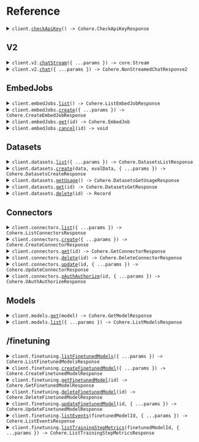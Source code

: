 # Reference

<details><summary><code>client.<a href="/src/Client.ts">checkApiKey</a>() -> Cohere.CheckApiKeyResponse</code></summary>
<dl>
<dd>

#### 📝 Description

<dl>
<dd>

<dl>
<dd>

Checks that the api key in the Authorization header is valid and active

</dd>
</dl>
</dd>
</dl>

#### 🔌 Usage

<dl>
<dd>

<dl>
<dd>

```typescript
await client.checkApiKey();
```

</dd>
</dl>
</dd>
</dl>

#### ⚙️ Parameters

<dl>
<dd>

<dl>
<dd>

**requestOptions:** `CohereClient.RequestOptions`

</dd>
</dl>
</dd>
</dl>

</dd>
</dl>
</details>

##

## V2

<details><summary><code>client.v2.<a href="/src/api/resources/v2/client/Client.ts">chatStream</a>({ ...params }) -> core.Stream<Cohere.StreamedChatResponse2></code></summary>
<dl>
<dd>

#### 📝 Description

<dl>
<dd>

<dl>
<dd>

Generates a message from the model in response to a provided conversation. To learn how to use the Chat API with Streaming and RAG follow our Text Generation guides.

</dd>
</dl>
</dd>
</dl>

#### 🔌 Usage

<dl>
<dd>

<dl>
<dd>

```typescript
await client.v2.chatStream({
    model: "string",
    messages: [
        {
            role: "user",
            content: "string",
            documents: [
                {
                    string: {
                        key: "value",
                    },
                },
            ],
        },
    ],
    tools: [
        {
            type: "function",
            function: {
                name: "string",
                description: "string",
                parameters: {
                    string: {
                        key: "value",
                    },
                },
            },
        },
    ],
    citationMode: Cohere.V2ChatStreamRequestCitationMode.Fast,
    responseFormat: {
        type: "text",
    },
    maxTokens: 1,
    stopSequences: ["string"],
    temperature: 1.1,
    seed: 1,
    frequencyPenalty: 1.1,
    presencePenalty: 1.1,
    k: 1.1,
    p: 1.1,
    returnPrompt: true,
});
```

</dd>
</dl>
</dd>
</dl>

#### ⚙️ Parameters

<dl>
<dd>

<dl>
<dd>

**request:** `Cohere.V2ChatStreamRequest`

</dd>
</dl>

<dl>
<dd>

**requestOptions:** `V2.RequestOptions`

</dd>
</dl>
</dd>
</dl>

</dd>
</dl>
</details>

<details><summary><code>client.v2.<a href="/src/api/resources/v2/client/Client.ts">chat</a>({ ...params }) -> Cohere.NonStreamedChatResponse2</code></summary>
<dl>
<dd>

#### 📝 Description

<dl>
<dd>

<dl>
<dd>

Generates a message from the model in response to a provided conversation. To learn how to use the Chat API with Streaming and RAG follow our Text Generation guides.

</dd>
</dl>
</dd>
</dl>

#### 🔌 Usage

<dl>
<dd>

<dl>
<dd>

```typescript
await client.v2.chat({
    model: "model",
    messages: [],
});
```

</dd>
</dl>
</dd>
</dl>

#### ⚙️ Parameters

<dl>
<dd>

<dl>
<dd>

**request:** `Cohere.V2ChatRequest`

</dd>
</dl>

<dl>
<dd>

**requestOptions:** `V2.RequestOptions`

</dd>
</dl>
</dd>
</dl>

</dd>
</dl>
</details>

## EmbedJobs

<details><summary><code>client.embedJobs.<a href="/src/api/resources/embedJobs/client/Client.ts">list</a>() -> Cohere.ListEmbedJobResponse</code></summary>
<dl>
<dd>

#### 📝 Description

<dl>
<dd>

<dl>
<dd>

The list embed job endpoint allows users to view all embed jobs history for that specific user.

</dd>
</dl>
</dd>
</dl>

#### 🔌 Usage

<dl>
<dd>

<dl>
<dd>

```typescript
await client.embedJobs.list();
```

</dd>
</dl>
</dd>
</dl>

#### ⚙️ Parameters

<dl>
<dd>

<dl>
<dd>

**requestOptions:** `EmbedJobs.RequestOptions`

</dd>
</dl>
</dd>
</dl>

</dd>
</dl>
</details>

<details><summary><code>client.embedJobs.<a href="/src/api/resources/embedJobs/client/Client.ts">create</a>({ ...params }) -> Cohere.CreateEmbedJobResponse</code></summary>
<dl>
<dd>

#### 📝 Description

<dl>
<dd>

<dl>
<dd>

This API launches an async Embed job for a [Dataset](https://docs.cohere.com/docs/datasets) of type `embed-input`. The result of a completed embed job is new Dataset of type `embed-output`, which contains the original text entries and the corresponding embeddings.

</dd>
</dl>
</dd>
</dl>

#### 🔌 Usage

<dl>
<dd>

<dl>
<dd>

```typescript
await client.embedJobs.create({
    model: "model",
    datasetId: "dataset_id",
    inputType: Cohere.EmbedInputType.SearchDocument,
});
```

</dd>
</dl>
</dd>
</dl>

#### ⚙️ Parameters

<dl>
<dd>

<dl>
<dd>

**request:** `Cohere.CreateEmbedJobRequest`

</dd>
</dl>

<dl>
<dd>

**requestOptions:** `EmbedJobs.RequestOptions`

</dd>
</dl>
</dd>
</dl>

</dd>
</dl>
</details>

<details><summary><code>client.embedJobs.<a href="/src/api/resources/embedJobs/client/Client.ts">get</a>(id) -> Cohere.EmbedJob</code></summary>
<dl>
<dd>

#### 📝 Description

<dl>
<dd>

<dl>
<dd>

This API retrieves the details about an embed job started by the same user.

</dd>
</dl>
</dd>
</dl>

#### 🔌 Usage

<dl>
<dd>

<dl>
<dd>

```typescript
await client.embedJobs.get("id");
```

</dd>
</dl>
</dd>
</dl>

#### ⚙️ Parameters

<dl>
<dd>

<dl>
<dd>

**id:** `string` — The ID of the embed job to retrieve.

</dd>
</dl>

<dl>
<dd>

**requestOptions:** `EmbedJobs.RequestOptions`

</dd>
</dl>
</dd>
</dl>

</dd>
</dl>
</details>

<details><summary><code>client.embedJobs.<a href="/src/api/resources/embedJobs/client/Client.ts">cancel</a>(id) -> void</code></summary>
<dl>
<dd>

#### 📝 Description

<dl>
<dd>

<dl>
<dd>

This API allows users to cancel an active embed job. Once invoked, the embedding process will be terminated, and users will be charged for the embeddings processed up to the cancellation point. It's important to note that partial results will not be available to users after cancellation.

</dd>
</dl>
</dd>
</dl>

#### 🔌 Usage

<dl>
<dd>

<dl>
<dd>

```typescript
await client.embedJobs.cancel("id");
```

</dd>
</dl>
</dd>
</dl>

#### ⚙️ Parameters

<dl>
<dd>

<dl>
<dd>

**id:** `string` — The ID of the embed job to cancel.

</dd>
</dl>

<dl>
<dd>

**requestOptions:** `EmbedJobs.RequestOptions`

</dd>
</dl>
</dd>
</dl>

</dd>
</dl>
</details>

## Datasets

<details><summary><code>client.datasets.<a href="/src/api/resources/datasets/client/Client.ts">list</a>({ ...params }) -> Cohere.DatasetsListResponse</code></summary>
<dl>
<dd>

#### 📝 Description

<dl>
<dd>

<dl>
<dd>

List datasets that have been created.

</dd>
</dl>
</dd>
</dl>

#### 🔌 Usage

<dl>
<dd>

<dl>
<dd>

```typescript
await client.datasets.list();
```

</dd>
</dl>
</dd>
</dl>

#### ⚙️ Parameters

<dl>
<dd>

<dl>
<dd>

**request:** `Cohere.DatasetsListRequest`

</dd>
</dl>

<dl>
<dd>

**requestOptions:** `Datasets.RequestOptions`

</dd>
</dl>
</dd>
</dl>

</dd>
</dl>
</details>

<details><summary><code>client.datasets.<a href="/src/api/resources/datasets/client/Client.ts">create</a>(data, evalData, { ...params }) -> Cohere.DatasetsCreateResponse</code></summary>
<dl>
<dd>

#### 📝 Description

<dl>
<dd>

<dl>
<dd>

Create a dataset by uploading a file. See ['Dataset Creation'](https://docs.cohere.com/docs/datasets#dataset-creation) for more information.

</dd>
</dl>
</dd>
</dl>

#### 🔌 Usage

<dl>
<dd>

<dl>
<dd>

```typescript
await client.datasets.create(fs.createReadStream("/path/to/your/file"), fs.createReadStream("/path/to/your/file"), {
    name: "name",
    type: Cohere.DatasetType.EmbedInput,
});
```

</dd>
</dl>
</dd>
</dl>

#### ⚙️ Parameters

<dl>
<dd>

<dl>
<dd>

**data:** `File | fs.ReadStream | Blob`

</dd>
</dl>

<dl>
<dd>

**evalData:** `File | fs.ReadStream | Blob | undefined`

</dd>
</dl>

<dl>
<dd>

**request:** `Cohere.DatasetsCreateRequest`

</dd>
</dl>

<dl>
<dd>

**requestOptions:** `Datasets.RequestOptions`

</dd>
</dl>
</dd>
</dl>

</dd>
</dl>
</details>

<details><summary><code>client.datasets.<a href="/src/api/resources/datasets/client/Client.ts">getUsage</a>() -> Cohere.DatasetsGetUsageResponse</code></summary>
<dl>
<dd>

#### 📝 Description

<dl>
<dd>

<dl>
<dd>

View the dataset storage usage for your Organization. Each Organization can have up to 10GB of storage across all their users.

</dd>
</dl>
</dd>
</dl>

#### 🔌 Usage

<dl>
<dd>

<dl>
<dd>

```typescript
await client.datasets.getUsage();
```

</dd>
</dl>
</dd>
</dl>

#### ⚙️ Parameters

<dl>
<dd>

<dl>
<dd>

**requestOptions:** `Datasets.RequestOptions`

</dd>
</dl>
</dd>
</dl>

</dd>
</dl>
</details>

<details><summary><code>client.datasets.<a href="/src/api/resources/datasets/client/Client.ts">get</a>(id) -> Cohere.DatasetsGetResponse</code></summary>
<dl>
<dd>

#### 📝 Description

<dl>
<dd>

<dl>
<dd>

Retrieve a dataset by ID. See ['Datasets'](https://docs.cohere.com/docs/datasets) for more information.

</dd>
</dl>
</dd>
</dl>

#### 🔌 Usage

<dl>
<dd>

<dl>
<dd>

```typescript
await client.datasets.get("id");
```

</dd>
</dl>
</dd>
</dl>

#### ⚙️ Parameters

<dl>
<dd>

<dl>
<dd>

**id:** `string`

</dd>
</dl>

<dl>
<dd>

**requestOptions:** `Datasets.RequestOptions`

</dd>
</dl>
</dd>
</dl>

</dd>
</dl>
</details>

<details><summary><code>client.datasets.<a href="/src/api/resources/datasets/client/Client.ts">delete</a>(id) -> Record<string, unknown></code></summary>
<dl>
<dd>

#### 📝 Description

<dl>
<dd>

<dl>
<dd>

Delete a dataset by ID. Datasets are automatically deleted after 30 days, but they can also be deleted manually.

</dd>
</dl>
</dd>
</dl>

#### 🔌 Usage

<dl>
<dd>

<dl>
<dd>

```typescript
await client.datasets.delete("id");
```

</dd>
</dl>
</dd>
</dl>

#### ⚙️ Parameters

<dl>
<dd>

<dl>
<dd>

**id:** `string`

</dd>
</dl>

<dl>
<dd>

**requestOptions:** `Datasets.RequestOptions`

</dd>
</dl>
</dd>
</dl>

</dd>
</dl>
</details>

## Connectors

<details><summary><code>client.connectors.<a href="/src/api/resources/connectors/client/Client.ts">list</a>({ ...params }) -> Cohere.ListConnectorsResponse</code></summary>
<dl>
<dd>

#### 📝 Description

<dl>
<dd>

<dl>
<dd>

Returns a list of connectors ordered by descending creation date (newer first). See ['Managing your Connector'](https://docs.cohere.com/docs/managing-your-connector) for more information.

</dd>
</dl>
</dd>
</dl>

#### 🔌 Usage

<dl>
<dd>

<dl>
<dd>

```typescript
await client.connectors.list();
```

</dd>
</dl>
</dd>
</dl>

#### ⚙️ Parameters

<dl>
<dd>

<dl>
<dd>

**request:** `Cohere.ConnectorsListRequest`

</dd>
</dl>

<dl>
<dd>

**requestOptions:** `Connectors.RequestOptions`

</dd>
</dl>
</dd>
</dl>

</dd>
</dl>
</details>

<details><summary><code>client.connectors.<a href="/src/api/resources/connectors/client/Client.ts">create</a>({ ...params }) -> Cohere.CreateConnectorResponse</code></summary>
<dl>
<dd>

#### 📝 Description

<dl>
<dd>

<dl>
<dd>

Creates a new connector. The connector is tested during registration and will cancel registration when the test is unsuccessful. See ['Creating and Deploying a Connector'](https://docs.cohere.com/docs/creating-and-deploying-a-connector) for more information.

</dd>
</dl>
</dd>
</dl>

#### 🔌 Usage

<dl>
<dd>

<dl>
<dd>

```typescript
await client.connectors.create({
    name: "name",
    url: "url",
});
```

</dd>
</dl>
</dd>
</dl>

#### ⚙️ Parameters

<dl>
<dd>

<dl>
<dd>

**request:** `Cohere.CreateConnectorRequest`

</dd>
</dl>

<dl>
<dd>

**requestOptions:** `Connectors.RequestOptions`

</dd>
</dl>
</dd>
</dl>

</dd>
</dl>
</details>

<details><summary><code>client.connectors.<a href="/src/api/resources/connectors/client/Client.ts">get</a>(id) -> Cohere.GetConnectorResponse</code></summary>
<dl>
<dd>

#### 📝 Description

<dl>
<dd>

<dl>
<dd>

Retrieve a connector by ID. See ['Connectors'](https://docs.cohere.com/docs/connectors) for more information.

</dd>
</dl>
</dd>
</dl>

#### 🔌 Usage

<dl>
<dd>

<dl>
<dd>

```typescript
await client.connectors.get("id");
```

</dd>
</dl>
</dd>
</dl>

#### ⚙️ Parameters

<dl>
<dd>

<dl>
<dd>

**id:** `string` — The ID of the connector to retrieve.

</dd>
</dl>

<dl>
<dd>

**requestOptions:** `Connectors.RequestOptions`

</dd>
</dl>
</dd>
</dl>

</dd>
</dl>
</details>

<details><summary><code>client.connectors.<a href="/src/api/resources/connectors/client/Client.ts">delete</a>(id) -> Cohere.DeleteConnectorResponse</code></summary>
<dl>
<dd>

#### 📝 Description

<dl>
<dd>

<dl>
<dd>

Delete a connector by ID. See ['Connectors'](https://docs.cohere.com/docs/connectors) for more information.

</dd>
</dl>
</dd>
</dl>

#### 🔌 Usage

<dl>
<dd>

<dl>
<dd>

```typescript
await client.connectors.delete("id");
```

</dd>
</dl>
</dd>
</dl>

#### ⚙️ Parameters

<dl>
<dd>

<dl>
<dd>

**id:** `string` — The ID of the connector to delete.

</dd>
</dl>

<dl>
<dd>

**requestOptions:** `Connectors.RequestOptions`

</dd>
</dl>
</dd>
</dl>

</dd>
</dl>
</details>

<details><summary><code>client.connectors.<a href="/src/api/resources/connectors/client/Client.ts">update</a>(id, { ...params }) -> Cohere.UpdateConnectorResponse</code></summary>
<dl>
<dd>

#### 📝 Description

<dl>
<dd>

<dl>
<dd>

Update a connector by ID. Omitted fields will not be updated. See ['Managing your Connector'](https://docs.cohere.com/docs/managing-your-connector) for more information.

</dd>
</dl>
</dd>
</dl>

#### 🔌 Usage

<dl>
<dd>

<dl>
<dd>

```typescript
await client.connectors.update("id");
```

</dd>
</dl>
</dd>
</dl>

#### ⚙️ Parameters

<dl>
<dd>

<dl>
<dd>

**id:** `string` — The ID of the connector to update.

</dd>
</dl>

<dl>
<dd>

**request:** `Cohere.UpdateConnectorRequest`

</dd>
</dl>

<dl>
<dd>

**requestOptions:** `Connectors.RequestOptions`

</dd>
</dl>
</dd>
</dl>

</dd>
</dl>
</details>

<details><summary><code>client.connectors.<a href="/src/api/resources/connectors/client/Client.ts">oAuthAuthorize</a>(id, { ...params }) -> Cohere.OAuthAuthorizeResponse</code></summary>
<dl>
<dd>

#### 📝 Description

<dl>
<dd>

<dl>
<dd>

Authorize the connector with the given ID for the connector oauth app. See ['Connector Authentication'](https://docs.cohere.com/docs/connector-authentication) for more information.

</dd>
</dl>
</dd>
</dl>

#### 🔌 Usage

<dl>
<dd>

<dl>
<dd>

```typescript
await client.connectors.oAuthAuthorize("id");
```

</dd>
</dl>
</dd>
</dl>

#### ⚙️ Parameters

<dl>
<dd>

<dl>
<dd>

**id:** `string` — The ID of the connector to authorize.

</dd>
</dl>

<dl>
<dd>

**request:** `Cohere.ConnectorsOAuthAuthorizeRequest`

</dd>
</dl>

<dl>
<dd>

**requestOptions:** `Connectors.RequestOptions`

</dd>
</dl>
</dd>
</dl>

</dd>
</dl>
</details>

## Models

<details><summary><code>client.models.<a href="/src/api/resources/models/client/Client.ts">get</a>(model) -> Cohere.GetModelResponse</code></summary>
<dl>
<dd>

#### 📝 Description

<dl>
<dd>

<dl>
<dd>

Returns the details of a model, provided its name.

</dd>
</dl>
</dd>
</dl>

#### 🔌 Usage

<dl>
<dd>

<dl>
<dd>

```typescript
await client.models.get("command-r");
```

</dd>
</dl>
</dd>
</dl>

#### ⚙️ Parameters

<dl>
<dd>

<dl>
<dd>

**model:** `string`

</dd>
</dl>

<dl>
<dd>

**requestOptions:** `Models.RequestOptions`

</dd>
</dl>
</dd>
</dl>

</dd>
</dl>
</details>

<details><summary><code>client.models.<a href="/src/api/resources/models/client/Client.ts">list</a>({ ...params }) -> Cohere.ListModelsResponse</code></summary>
<dl>
<dd>

#### 📝 Description

<dl>
<dd>

<dl>
<dd>

Returns a list of models available for use. The list contains models from Cohere as well as your fine-tuned models.

</dd>
</dl>
</dd>
</dl>

#### 🔌 Usage

<dl>
<dd>

<dl>
<dd>

```typescript
await client.models.list();
```

</dd>
</dl>
</dd>
</dl>

#### ⚙️ Parameters

<dl>
<dd>

<dl>
<dd>

**request:** `Cohere.ModelsListRequest`

</dd>
</dl>

<dl>
<dd>

**requestOptions:** `Models.RequestOptions`

</dd>
</dl>
</dd>
</dl>

</dd>
</dl>
</details>

## /finetuning

<details><summary><code>client.finetuning.<a href="/src/api/resources/finetuning/client/Client.ts">listFinetunedModels</a>({ ...params }) -> Cohere.ListFinetunedModelsResponse</code></summary>
<dl>
<dd>

#### 🔌 Usage

<dl>
<dd>

<dl>
<dd>

```typescript
await client.finetuning.listFinetunedModels();
```

</dd>
</dl>
</dd>
</dl>

#### ⚙️ Parameters

<dl>
<dd>

<dl>
<dd>

**request:** `Cohere.FinetuningListFinetunedModelsRequest`

</dd>
</dl>

<dl>
<dd>

**requestOptions:** `Finetuning.RequestOptions`

</dd>
</dl>
</dd>
</dl>

</dd>
</dl>
</details>

<details><summary><code>client.finetuning.<a href="/src/api/resources/finetuning/client/Client.ts">createFinetunedModel</a>({ ...params }) -> Cohere.CreateFinetunedModelResponse</code></summary>
<dl>
<dd>

#### 🔌 Usage

<dl>
<dd>

<dl>
<dd>

```typescript
await client.finetuning.createFinetunedModel({
    name: "api-test",
    settings: {
        baseModel: {
            baseType: Cohere.BaseType.BaseTypeGenerative,
        },
        datasetId: "my-dataset-id",
    },
});
```

</dd>
</dl>
</dd>
</dl>

#### ⚙️ Parameters

<dl>
<dd>

<dl>
<dd>

**request:** `Cohere.FinetunedModel`

</dd>
</dl>

<dl>
<dd>

**requestOptions:** `Finetuning.RequestOptions`

</dd>
</dl>
</dd>
</dl>

</dd>
</dl>
</details>

<details><summary><code>client.finetuning.<a href="/src/api/resources/finetuning/client/Client.ts">getFinetunedModel</a>(id) -> Cohere.GetFinetunedModelResponse</code></summary>
<dl>
<dd>

#### 🔌 Usage

<dl>
<dd>

<dl>
<dd>

```typescript
await client.finetuning.getFinetunedModel("id");
```

</dd>
</dl>
</dd>
</dl>

#### ⚙️ Parameters

<dl>
<dd>

<dl>
<dd>

**id:** `string` — The fine-tuned model ID.

</dd>
</dl>

<dl>
<dd>

**requestOptions:** `Finetuning.RequestOptions`

</dd>
</dl>
</dd>
</dl>

</dd>
</dl>
</details>

<details><summary><code>client.finetuning.<a href="/src/api/resources/finetuning/client/Client.ts">deleteFinetunedModel</a>(id) -> Cohere.DeleteFinetunedModelResponse</code></summary>
<dl>
<dd>

#### 🔌 Usage

<dl>
<dd>

<dl>
<dd>

```typescript
await client.finetuning.deleteFinetunedModel("id");
```

</dd>
</dl>
</dd>
</dl>

#### ⚙️ Parameters

<dl>
<dd>

<dl>
<dd>

**id:** `string` — The fine-tuned model ID.

</dd>
</dl>

<dl>
<dd>

**requestOptions:** `Finetuning.RequestOptions`

</dd>
</dl>
</dd>
</dl>

</dd>
</dl>
</details>

<details><summary><code>client.finetuning.<a href="/src/api/resources/finetuning/client/Client.ts">updateFinetunedModel</a>(id, { ...params }) -> Cohere.UpdateFinetunedModelResponse</code></summary>
<dl>
<dd>

#### 🔌 Usage

<dl>
<dd>

<dl>
<dd>

```typescript
await client.finetuning.updateFinetunedModel("id", {
    name: "name",
    settings: {
        baseModel: {
            baseType: Cohere.BaseType.BaseTypeUnspecified,
        },
        datasetId: "dataset_id",
    },
});
```

</dd>
</dl>
</dd>
</dl>

#### ⚙️ Parameters

<dl>
<dd>

<dl>
<dd>

**id:** `string` — FinetunedModel ID.

</dd>
</dl>

<dl>
<dd>

**request:** `Cohere.FinetuningUpdateFinetunedModelRequest`

</dd>
</dl>

<dl>
<dd>

**requestOptions:** `Finetuning.RequestOptions`

</dd>
</dl>
</dd>
</dl>

</dd>
</dl>
</details>

<details><summary><code>client.finetuning.<a href="/src/api/resources/finetuning/client/Client.ts">listEvents</a>(finetunedModelId, { ...params }) -> Cohere.ListEventsResponse</code></summary>
<dl>
<dd>

#### 🔌 Usage

<dl>
<dd>

<dl>
<dd>

```typescript
await client.finetuning.listEvents("finetuned_model_id");
```

</dd>
</dl>
</dd>
</dl>

#### ⚙️ Parameters

<dl>
<dd>

<dl>
<dd>

**finetunedModelId:** `string` — The parent fine-tuned model ID.

</dd>
</dl>

<dl>
<dd>

**request:** `Cohere.FinetuningListEventsRequest`

</dd>
</dl>

<dl>
<dd>

**requestOptions:** `Finetuning.RequestOptions`

</dd>
</dl>
</dd>
</dl>

</dd>
</dl>
</details>

<details><summary><code>client.finetuning.<a href="/src/api/resources/finetuning/client/Client.ts">listTrainingStepMetrics</a>(finetunedModelId, { ...params }) -> Cohere.ListTrainingStepMetricsResponse</code></summary>
<dl>
<dd>

#### 🔌 Usage

<dl>
<dd>

<dl>
<dd>

```typescript
await client.finetuning.listTrainingStepMetrics("finetuned_model_id");
```

</dd>
</dl>
</dd>
</dl>

#### ⚙️ Parameters

<dl>
<dd>

<dl>
<dd>

**finetunedModelId:** `string` — The parent fine-tuned model ID.

</dd>
</dl>

<dl>
<dd>

**request:** `Cohere.FinetuningListTrainingStepMetricsRequest`

</dd>
</dl>

<dl>
<dd>

**requestOptions:** `Finetuning.RequestOptions`

</dd>
</dl>
</dd>
</dl>

</dd>
</dl>
</details>
